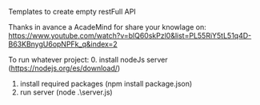 Templates to create empty restFull API

Thanks in avance a AcadeMind for share your knowlage on:
https://www.youtube.com/watch?v=blQ60skPzl0&list=PL55RiY5tL51q4D-B63KBnygU6opNPFk_q&index=2

To run whatever project:
0. install nodeJs server (https://nodejs.org/es/download/)
1. install required packages (npm install package.json)
2. run server (node .\server.js)